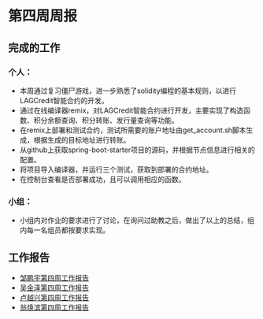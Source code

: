 # 第四周周报 

## 完成的工作

### 个人：

* 本周通过复习僵尸游戏，进一步熟悉了solidity编程的基本规则，以进行LAGCredit智能合约的开发。
* 通过在线编译器remix，对LAGCredit智能合约进行开发，主要实现了构造函数、积分余额查询、积分转账、发行量查询等功能。
* 在remix上部署和测试合约，测试所需要的账户地址由get_account.sh脚本生成，根据生成的目标地址进行转账。
* 从github上获取spring-boot-starter项目的源码，并根据节点信息进行相关的配置。
* 将项目导入编译器，并运行三个测试，获取到部署的合约地址。
* 在控制台查看是否部署成功，且可以调用相应的函数。

 

### 小组：

* 小组内对作业的要求进行了讨论，在询问过助教之后，做出了以上的总结，组内每一名组员都按要求实现。

  



## 工作报告

* [邹鹏宇第四周工作报告](https://github.com/2019-scut-practical-training-team/webank/blob/dev/day2/邹鹏宇/weekly_reprot4.md)
* [吴金泽第四周工作报告](https://github.com/2019-scut-practical-training-team/webank/blob/dev/day2/吴金泽/weekly_report4.md)
* [卢越兴第四周工作报告](https://github.com/2019-scut-practical-training-team/webank/blob/dev/day2/%E5%8D%A2%E8%B6%8A%E5%85%B4/week4_report.md)
* [翁焕滨第四周工作报告](https://github.com/2019-scut-practical-training-team/webank/blob/dev/day2/翁焕滨/翁焕滨-第四周报告.md)
